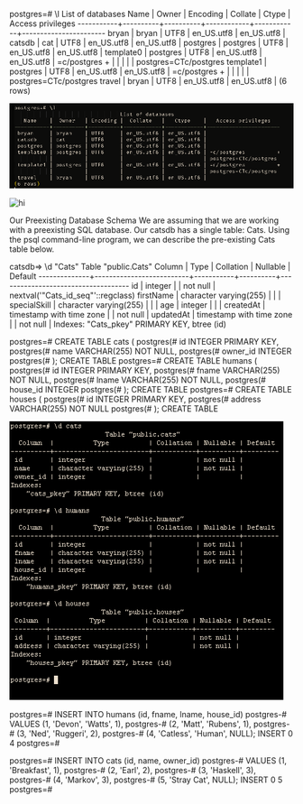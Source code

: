 postgres=# \l
                                 List of databases
   Name    |  Owner   | Encoding |  Collate   |   Ctype    |   Access privileges
-----------+----------+----------+------------+------------+-----------------------
 bryan     | bryan    | UTF8     | en_US.utf8 | en_US.utf8 |
 catsdb    | cat      | UTF8     | en_US.utf8 | en_US.utf8 |
 postgres  | postgres | UTF8     | en_US.utf8 | en_US.utf8 |
 template0 | postgres | UTF8     | en_US.utf8 | en_US.utf8 | =c/postgres          +
           |          |          |            |            | postgres=CTc/postgres
 template1 | postgres | UTF8     | en_US.utf8 | en_US.utf8 | =c/postgres          +
           |          |          |            |            | postgres=CTc/postgres
 travel    | bryan    | UTF8     | en_US.utf8 | en_US.utf8 |
(6 rows)

![](./img/20201112054437.png)


![hi](2-resources\general\postgres-cheatsheet.png)



Our Preexisting Database Schema
We are assuming that we are working with a preexisting SQL database. Our catsdb has a single table: Cats. Using the psql command-line program, we can describe the pre-existing Cats table below.

catsdb=> \d "Cats"
                                         Table "public.Cats"
    Column    |           Type           | Collation | Nullable |              Default
--------------+--------------------------+-----------+----------+------------------------------------
 id           | integer                  |           | not null | nextval('"Cats_id_seq"'::regclass)
 firstName    | character varying(255)   |           |          |
 specialSkill | character varying(255)   |           |          |
 age          | integer                  |           |          |
 createdAt    | timestamp with time zone |           | not null |
 updatedAt    | timestamp with time zone |           | not null |
Indexes:
    "Cats_pkey" PRIMARY KEY, btree (id)


postgres=# CREATE TABLE cats (
postgres(#   id INTEGER PRIMARY KEY,
postgres(#   name VARCHAR(255) NOT NULL,
postgres(#   owner_id INTEGER
postgres(# );
CREATE TABLE
postgres=# CREATE TABLE humans (
postgres(#   id INTEGER PRIMARY KEY,
postgres(#   fname VARCHAR(255) NOT NULL,
postgres(#   lname VARCHAR(255) NOT NULL,
postgres(#   house_id INTEGER
postgres(# );
CREATE TABLE
postgres=# CREATE TABLE houses (
postgres(#   id INTEGER PRIMARY KEY,
postgres(#   address VARCHAR(255) NOT NULL
postgres(# );
CREATE TABLE

![](./img/20201112060954.png)

postgres=# INSERT INTO humans (id, fname, lname, house_id)
postgres-# VALUES (1, 'Devon', 'Watts', 1),
postgres-#     (2, 'Matt', 'Rubens', 1),
postgres-#     (3, 'Ned', 'Ruggeri', 2),
postgres-#     (4, 'Catless', 'Human', NULL);
INSERT 0 4
postgres=#


postgres=# INSERT INTO cats (id, name, owner_id)
postgres-# VALUES (1, 'Breakfast', 1),
postgres-#     (2, 'Earl', 2),
postgres-#     (3, 'Haskell', 3),
postgres-#     (4, 'Markov', 3),
postgres-#     (5, 'Stray Cat', NULL);
INSERT 0 5
postgres=#
